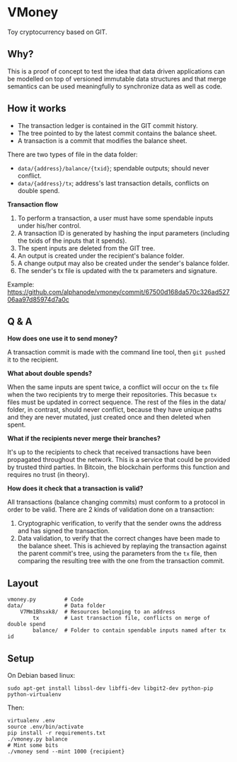 VMoney
======

Toy cryptocurrency based on GIT.

Why?
----

This is a proof of concept to test the idea that data driven applications can be modelled on top of versioned
immutable data structures and that merge semantics can be used meaningfully to synchronize data as well as code.

How it works
------------

* The transaction ledger is contained in the GIT commit history.
* The tree pointed to by the latest commit contains the balance sheet.
* A transaction is a commit that modifies the balance sheet.

There are two types of file in the data folder:

* `data/{address}/balance/{txid}`; spendable outputs; should never conflict.
* `data/{address}/tx`; address's last transaction details, conflicts on double spend.

**Transaction flow**

1. To perform a transaction, a user must have some spendable inputs under his/her control. 
2. A transaction ID is generated by hashing the input parameters (including the txids of the inputs that it spends).
3. The spent inputs are deleted from the GIT tree.
4. An output is created under the recipient's balance folder.
5. A change output may also be created under the sender's balance folder.
6. The sender's tx file is updated with the tx parameters and signature.

Example: https://github.com/alphanode/vmoney/commit/67500d168da570c326ad52706aa97d85974d7a0c

Q & A
-----

**How does one use it to send money?**

A transaction commit is made with the command line tool, then `git push`ed it to the recipient. 

**What about double spends?**

When the same inputs are spent twice, a conflict will occur on the `tx` file when the two recipients try to merge
their repositories. This becasue `tx` files must be updated in correct sequence. The rest of the files in the data/
folder, in contrast, should never conflict, because they have unique paths and they are never mutated, just created
once and then deleted when spent.

**What if the recipients never merge their branches?**

It's up to the recipients to check that received transactions have been propagated throughout the network.
This is a service that could be provided by trusted third parties.
In Bitcoin, the blockchain performs this function and requires no trust (in theory).

**How does it check that a transaction is valid?**

All transactions (balance changing commits) must conform to a protocol in order to be valid.
There are 2 kinds of validation done on a transaction:

1. Cryptographic verification, to verify that the sender owns the address and has signed the transaction.
2. Data validation, to verify that the correct changes have been made to the balance sheet. This is achieved by
   replaying the transaction against the parent commit's tree, using the parameters from the `tx` file, then
   comparing the resulting tree with the one from the transaction commit.

Layout
------

    vmoney.py         # Code
    data/             # Data folder
        V7Mm1Bhsxk8/  # Resources belonging to an address
            tx        # Last transaction file, conflicts on merge of double spend
            balance/  # Folder to contain spendable inputs named after tx id


Setup
-----

On Debian based linux:

    sudo apt-get install libssl-dev libffi-dev libgit2-dev python-pip python-virtualenv

Then:

    virtualenv .env
    source .env/bin/activate
    pip install -r requirements.txt
    ./vmoney.py balance
    # Mint some bits
    ./vmoney send --mint 1000 {recipient}
